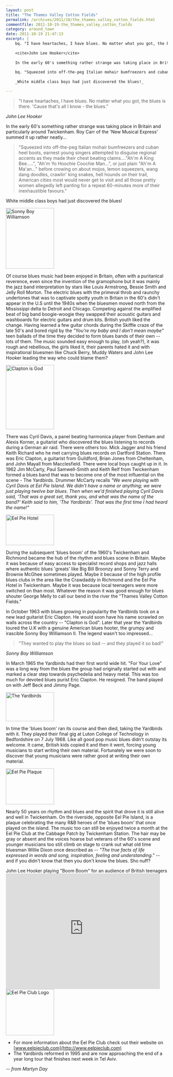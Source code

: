 ```yaml
---
layout: post
title: "The Thames Valley Cotton Fields"
permalink: /archives/2011/10/the_thames_valley_cotton_fields.html
commentfile: 2011-10-19-the_thames_valley_cotton_fields
category: around_town
date: 2011-10-19 21:47:13
excerpt: |
    bq. "I have heartaches, I have blues. No matter what you got, the blues is there. 'Cause that's all I know - the blues."
    
    <cite>John Lee Hooker</cite>
    
    In the early 60's something rather strange was taking place in Britain and particularly around Twickenham.  Roy Carr of the 'New Musical Express' summed it up rather neatly...
    
    bq. "Squeezed into off-the-peg Italian mohair bumfreezers and cuban heel boots, earnest young singers attempted to disguise regional accents as they made their chest beating claims...."Ah'm A King Bee.....", "Ah'm Yo Hoochie Coochie Man...", or just plain "Ah'm A Ma'an..." before crowing on about mojos, lemon squeezers, wang dang doodles, crawlin' king snakes, hell hounds on their trail, American cities most would never get to visit and all those pretty women allegedly left panting for a repeat 60-minutes more of their inexhaustible favours."
    
    _White middle class boys had just discovered the blues!_

---
```


> "I have heartaches, I have blues. No matter what you got, the blues is there. 'Cause that's all I know - the blues."

<cite>John Lee Hooker</cite>

In the early 60's something rather strange was taking place in Britain and particularly around Twickenham. Roy Carr of the 'New Musical Express' summed it up rather neatly...

> "Squeezed into off-the-peg Italian mohair bumfreezers and cuban heel boots, earnest young singers attempted to disguise regional accents as they made their chest beating claims...."Ah'm A King Bee.....", "Ah'm Yo Hoochie Coochie Man...", or just plain "Ah'm A Ma'an..." before crowing on about mojos, lemon squeezers, wang dang doodles, crawlin' king snakes, hell hounds on their trail, American cities most would never get to visit and all those pretty women allegedly left panting for a repeat 60-minutes more of their inexhaustible favours."

White middle class boys had just discovered the blues!

<a href="/assets/images/2011/BLUES_sonny-boy-williamson-ii.jpg" title="See larger version of - Sonny Boy Williamson"><img src="/assets/images/2011/BLUES_sonny-boy-williamson-ii_thumb.jpg" width="150" height="189" alt="Sonny Boy Williamson" class="photo right" /></a>

Of course blues music had been enjoyed in Britain, often with a puritanical reverence, even since the invention of the gramophone but it was mainly the jazz band interpretation by stars like Louis Armstrong, Bessie Smith and Jelly Roll Morton. The electric blues with the primeval throb and raunchy undertones that was to captivate spotty youth in Britain in the 60's didn't appear in the U.S until the 1940s when the bluesmen moved north from the Mississippi delta to Detroit and Chicago. Competing against the amplified beat of big band boogie-woogie they swapped their acoustic guitars and washboards for electric guitars and drum kits. British youth liked the change. Having learned a few guitar chords during the Skiffle craze of the late 50's and bored rigid by the *"You're my baby and I don't mean maybe"* teen ballads of the time they decided to form blues bands of their own -- lots of them. The music sounded easy enough to play, (oh yeah?), it was rough and rebellious, the girls liked it, their parents hated it and with inspirational bluesmen like Chuck Berry, Muddy Waters and John Lee Hooker leading the way who could blame them?

<a href="/assets/images/2011/BLUES_ClaptonIsGod.jpg" title="See larger version of - Clapton is God"><img src="/assets/images/2011/BLUES_ClaptonIsGod_thumb.jpg" width="150" height="200" alt="Clapton is God" class="photo right" /></a>

There was Cyril Davis, a panel beating harmonica player from Denham and Alexis Korner, a guitarist who discovered the blues listening to records during a German air raid. There were others too. Mick Jagger and his friend Keith Richard who he met carrying blues records on Dartford Station. There was Eric Clapton, a guitarist from Guildford, Brian Jones from Cheltenham, and John Mayall from Macclesfield. There were local boys caught up in it. In 1962 Jim McCarty, Paul Samwell-Smith and Keith Relf from Twickenham formed a blues band that was to become one of the most influential on the scene - The Yardbirds. Drummer McCarty recalls *"We were playing with Cyril Davis at Eel Pie Island. We didn't have a name or anything; we were just playing twelve bar blues. Then when we'd finished playing Cyril Davis said, 'That was a great set, thank you, and what was the name of the band?' Keith said to him, 'The Yardbirds'. That was the first time I had heard the name!"*

<a href="/assets/images/2011/BLUES_Eelpie_hotel.jpg" title="See larger version of - Eel Pie Hotel"><img src="/assets/images/2011/BLUES_Eelpie_hotel_thumb.jpg" width="150" height="95" alt="Eel Pie Hotel" class="photo right" /></a>

During the subsequent 'blues boom' of the 1960's Twickenham and Richmond became the hub of the rhythm and blues scene in Britain. Maybe it was because of easy access to specialist record shops and jazz halls where authentic blues 'greats' like Big Bill Broonzy and Sonny Terry and Brownie McGhee sometimes played. Maybe it because of the high profile blues clubs in the area like the Crawdaddy in Richmond and the Eel Pie Hotel in Twickenham. Maybe it was because local teenagers were more switched on than most. Whatever the reason it was good enough for blues shouter George Melly to call our bend in the river the "Thames Valley Cotton Fields."

In October 1963 with blues growing in popularity the Yardbirds took on a new lead guitarist Eric Clapton. He would soon have his name scrawled on walls across the country -- "Clapton is God". Later that year the Yardbirds toured the U.K with a genuine American blues hooter, the grumpy and irascible Sonny Boy Williamson II. The legend wasn't too impressed...

> "They wanted to play the blues so bad -- and they played it so bad!"

<cite>Sonny Boy Williamson</cite>

In March 1965 the Yardbirds had their first world wide hit. "For Your Love" was a long way from the blues the group had originally started out with and marked a clear step towards psychedelia and heavy metal. This was too much for devoted blues purist Eric Clapton. He resigned. The band played on with Jeff Beck and Jimmy Page.

<a href="/assets/images/2011/BLUES_Yardbirds.jpg" title="See larger version of - The Yardbirds"><img src="/assets/images/2011/BLUES_Yardbirds_thumb.jpg" width="150" height="90" alt="The Yardbirds" class="photo right" /></a>

In time the 'blues boom' ran its course and then died, taking the Yardbirds with it. They played their final gig at Luton College of Technology in Bedfordshire on 7 July 1968. Like all good pop music blues didn't outstay its welcome. It came, British kids copied it and then it went, forcing young musicians to start writing their own material. Fortunately we were soon to discover that young musicians were rather good at writing their own material.

<a href="/assets/images/2011/BLUES_eelpie_plaque.jpg" title="See larger version of - Eel Pie Plaque"><img src="/assets/images/2011/BLUES_eelpie_plaque_thumb.jpg" width="150" height="112" alt="Eel Pie Plaque" class="photo right" /></a>

Nearly 50 years on rhythm and blues and the spirit that drove it is still alive and well in Twickenham. On the riverside, opposite Eel Pie Island, is a plaque celebrating the many R&B heroes of the 'blues boom' that once played on the island. The music too can still be enjoyed twice a month at the Eel Pie Club at the Cabbage Patch by Twickenham Station. The hair may be gray or absent and the voices hoarse but veterans of the 60's scene and younger musicians too still climb on stage to crank out what old time bluesman Willie Dixon once described as -- *"The true facts of life expressed in words and song, inspiration, feeling and understanding."* -- and if you didn't know that then you don't know the blues. Sho nuff?

<div markdown="1" class="box">
John Lee Hooker playing "Boom Boom" for an audience of British teenagers

<iframe width="480" height="360" src="http://www.youtube-nocookie.com/embed/wSnQ0bdHW0s?rel=0" frameborder="0" allowfullscreen>
</iframe>
</div>
<div markdown="1" class="box">
<a href="/assets/images/2011/BLUES_eelpie_club.jpg" title="See larger version of - Eel Pie Club Logo"><img src="/assets/images/2011/BLUES_eelpie_club_thumb.jpg" width="150" height="144" alt="Eel Pie Club Logo" class="right" /></a>

-   For more information about the Eel Pie Club check out their website on [www.eelpieclub.com](http://www.eelpieclub.com)
-   The Yardbirds reformed in 1995 and are now approaching the end of a year long tour that finishes next week in Tel Aviv.

</div>
<cite>-- from Martyn Day</cite>
